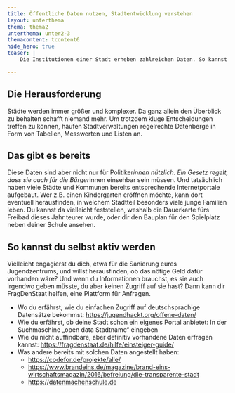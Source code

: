```yaml
---
title: Öffentliche Daten nutzen, Stadtentwicklung verstehen
layout: unterthema
thema: thema2
unterthema: unter2-3
themacontent: tcontent6
hide_hero: true
teaser: |
    Die Institutionen einer Stadt erheben zahlreichen Daten. So kannst du an sie gelangen und für dich nutzbar machen.

---
```


## Die Herausforderung
Städte werden immer größer und komplexer. Da ganz allein den Überblick zu behalten schafft niemand mehr. Um trotzdem kluge Entscheidungen treffen zu können, häufen Stadtverwaltungen regelrechte Datenberge in Form von Tabellen, Messwerten und Listen an.

## Das gibt es bereits
Diese Daten sind aber nicht nur für Politiker*innen nützlich. Ein Gesetz regelt, dass sie auch für die Bürger*innen einsehbar sein müssen. Und tatsächlich haben viele Städte und Kommunen bereits entsprechende Internetportale aufgebaut. Wer z.B. einen Kindergarten eröffnen möchte, kann dort eventuell herausfinden, in welchem Stadtteil besonders viele junge Familien leben. Du kannst da vielleicht feststellen, weshalb die Dauerkarte fürs Freibad dieses Jahr teurer wurde, oder dir den Bauplan für den Spielplatz neben deiner Schule ansehen.

## So kannst du selbst aktiv werden
Vielleicht engagierst du dich, etwa für die Sanierung eures Jugendzentrums, und willst herausfinden, ob das nötige Geld dafür vorhanden wäre?
Und wenn du Informationen brauchst, es sie auch irgendwo geben müsste, du aber keinen Zugriff auf sie hast? Dann kann dir FragDenStaat helfen, eine Plattform für Anfragen.

* Wo du erfährst, wie du einfachen Zugriff auf deutschsprachige Datensätze bekommst: https://jugendhackt.org/offene-daten/
* Wie du erfährst, ob deine Stadt schon ein eigenes Portal anbietet: In der Suchmaschine „open data Stadtname“ eingeben
* Wie du nicht auffindbare, aber definitiv vorhandene Daten erfragen kannst: https://fragdenstaat.de/hilfe/einsteiger-guide/
* Was andere bereits mit solchen Daten angestellt haben:
    * https://codefor.de/projekte/alle/
    * https://www.brandeins.de/magazine/brand-eins-wirtschaftsmagazin/2016/befreiung/die-transparente-stadt
    * https://datenmachenschule.de